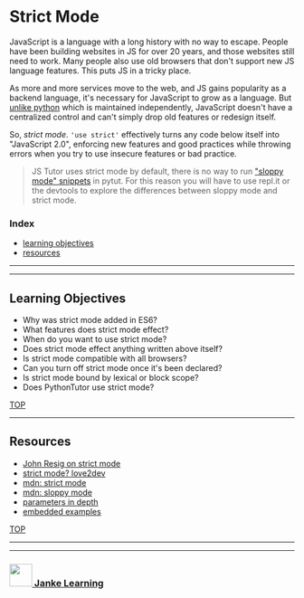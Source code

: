 # Strict Mode

JavaScript is a language with a long history with no way to escape.  People have been building websites in JS for over 20 years, and those websites still need to work.  Many people also use old browsers that don't support new JS language features. This puts JS in a tricky place.

As more and more services move to the web, and JS gains popularity as a backend language, it's necessary for JavaScript to grow as a language. But [unlike python](https://www.quora.com/Is-there-a-solution-to-the-annoying-Python-version-problem) which is maintained independently, JavaScript doesn't have a centralized control and can't simply drop old features or redesign itself.

So, _strict mode_.  `'use strict'` effectively turns any code below itself into "JavaScript 2.0", enforcing new features and good practices while throwing errors when you try to use insecure features or bad practice.


> JS Tutor uses strict mode by default, there is no way to run ["sloppy mode" snippets](https://goo.gl/Exfmh8) in pytut.  For this reason you will have to use repl.it or the devtools to explore the differences between sloppy mode and strict mode.


### Index
* [learning objectives](#learning-objectives)
* [resources](#resources)

---
---

## Learning Objectives

* Why was strict mode added in ES6?
* What features does strict mode effect?
* When do you want to use strict mode?
* Does strict mode effect anything written above itself?
* Is strict mode compatible with all browsers?
* Can you turn off strict mode once it's been declared?
* Is strict mode bound by lexical or block scope?
* Does PythonTutor use strict mode?


[TOP](#strict-mode)

---

## Resources


* [John Resig on strict mode](https://johnresig.com/blog/ecmascript-5-strict-mode-json-and-more/)
* [strict mode? love2dev](https://love2dev.com/blog/javascript-strict-mode/)
* [mdn: strict mode](https://developer.mozilla.org/en-US/docs/Web/JavaScript/Reference/Strict_mode)
* [mdn: sloppy mode](https://developer.mozilla.org/en-US/docs/Glossary/Sloppy_mode)
* [parameters in depth](https://humanwhocodes.com/blog/2016/10/the-ecmascript-2016-change-you-probably-dont-know/)
* [embedded examples](https://janke-learning.github.io/strict-mode)

[TOP](#strict-mode)
___
___
### <a href="http://janke-learning.org" target="_blank"><img src="https://user-images.githubusercontent.com/18554853/50098409-22575780-021c-11e9-99e1-962787adaded.png" width="40" height="40"></img> Janke Learning</a>
